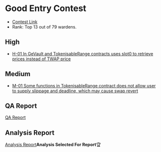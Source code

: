 # Good Entry Contest
- [Contest Link](https://code4rena.com/audits/2023-08-good-entry#top)
- Rank: Top 13 out of 79 wardens.

## High
- [H-01 In GeVault and TokenisableRange contracts uses slot0 to retrieve prices instead of TWAP price](H-01.md)

## Medium 
- [M-01 Some functions in TokenisableRange contract does not allow user to supply slippage and deadline, which may cause swap revert](./M-01.md)


## QA Report
[QA Report](./qa.md)

## Analysis Report
[Analysis Report](./Analysis.md)**Analysis Selected For Report**🏆